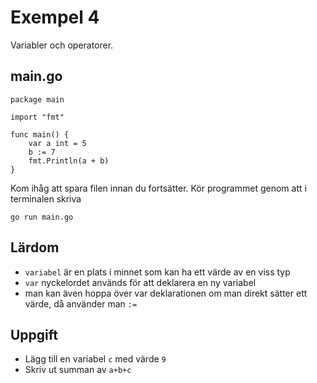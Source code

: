 # Exempel 4

Variabler och operatorer.

## main.go

	package main
	
	import "fmt"
	
	func main() {
		var a int = 5
		b := 7
		fmt.Println(a + b)
	}
	
Kom ihåg att spara filen innan du fortsätter. Kör programmet genom att i terminalen skriva

	go run main.go
	
	
## Lärdom

- `variabel` är en plats i minnet som kan ha ett värde av en viss typ
- `var` nyckelordet används för att deklarera en ny variabel
- man kan även hoppa över var deklarationen om man direkt sätter ett värde, då använder man `:=` 

## Uppgift

- Lägg till en variabel `c` med värde `9`
- Skriv ut summan av `a+b+c`
